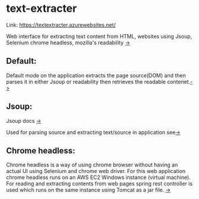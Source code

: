 # text-extracter

Link: https://textextracter.azurewebsites.net/

Web interface for extracting text content from HTML, websites using Jsoup, Selenium chrome headless, mozilla's readability [->](https://github.com/mozilla/readability)

## Default:
Default mode on the application extracts the page source(DOM) and then parses it in either Jsoup or readability then retrieves the readable contenet.[->](https://github.com/Spectre-ak/text-extracter/blob/1e2be572ffe50d0358f3d06d9c7578c1b1a3d980/textExtracter/src/main/java/com/example/textExtracter/HTMLExtracterController.java#L34)

## Jsoup:
Jsoup docs [->](https://jsoup.org/)

Used for parsing source and extracting text/source in application see[->](https://github.com/Spectre-ak/text-extracter/blob/1e2be572ffe50d0358f3d06d9c7578c1b1a3d980/textExtracter/src/main/java/com/example/textExtracter/HTMLExtracterController.java#L61)

## Chrome headless:
Chrome headless is a way of using chrome browser without having an actual UI using Selenium and chrome web driver. 
For this web application chrome headless runs on an AWS EC2 Windows instance (virtual machine). For reading and extracting contents from web pages spring rest controller is used which runs on the same instance using Tomcat as a jar file. [->](https://github.com/Spectre-ak/text-extracter/blob/1e2be572ffe50d0358f3d06d9c7578c1b1a3d980/textExtracter/src/main/java/com/example/textExtracter/HTMLExtracterController.java#L85)
